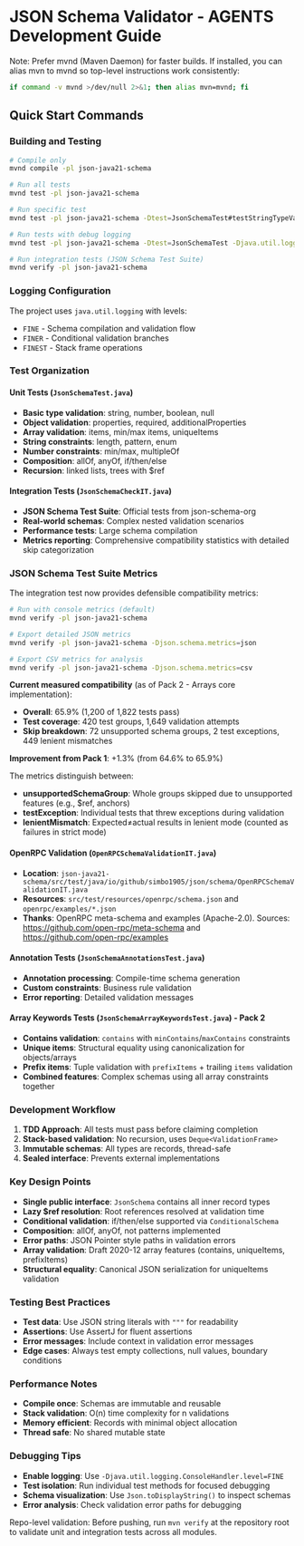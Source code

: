 # JSON Schema Validator - AGENTS Development Guide

Note: Prefer mvnd (Maven Daemon) for faster builds. If installed, you can alias mvn to mvnd so top-level instructions work consistently:

```bash
if command -v mvnd >/dev/null 2>&1; then alias mvn=mvnd; fi
```

## Quick Start Commands

### Building and Testing
```bash
# Compile only
mvnd compile -pl json-java21-schema

# Run all tests
mvnd test -pl json-java21-schema

# Run specific test
mvnd test -pl json-java21-schema -Dtest=JsonSchemaTest#testStringTypeValidation

# Run tests with debug logging
mvnd test -pl json-java21-schema -Dtest=JsonSchemaTest -Djava.util.logging.ConsoleHandler.level=FINE

# Run integration tests (JSON Schema Test Suite)
mvnd verify -pl json-java21-schema
```

### Logging Configuration
The project uses `java.util.logging` with levels:
- `FINE` - Schema compilation and validation flow
- `FINER` - Conditional validation branches
- `FINEST` - Stack frame operations

### Test Organization

#### Unit Tests (`JsonSchemaTest.java`)
- **Basic type validation**: string, number, boolean, null
- **Object validation**: properties, required, additionalProperties
- **Array validation**: items, min/max items, uniqueItems
- **String constraints**: length, pattern, enum
- **Number constraints**: min/max, multipleOf
- **Composition**: allOf, anyOf, if/then/else
- **Recursion**: linked lists, trees with $ref

#### Integration Tests (`JsonSchemaCheckIT.java`)
- **JSON Schema Test Suite**: Official tests from json-schema-org
- **Real-world schemas**: Complex nested validation scenarios
- **Performance tests**: Large schema compilation
- **Metrics reporting**: Comprehensive compatibility statistics with detailed skip categorization

### JSON Schema Test Suite Metrics

The integration test now provides defensible compatibility metrics:

```bash
# Run with console metrics (default)
mvnd verify -pl json-java21-schema

# Export detailed JSON metrics
mvnd verify -pl json-java21-schema -Djson.schema.metrics=json

# Export CSV metrics for analysis
mvnd verify -pl json-java21-schema -Djson.schema.metrics=csv
```

**Current measured compatibility** (as of Pack 2 - Arrays core implementation):
- **Overall**: 65.9% (1,200 of 1,822 tests pass)
- **Test coverage**: 420 test groups, 1,649 validation attempts  
- **Skip breakdown**: 72 unsupported schema groups, 2 test exceptions, 449 lenient mismatches

**Improvement from Pack 1**: +1.3% (from 64.6% to 65.9%)

The metrics distinguish between:
- **unsupportedSchemaGroup**: Whole groups skipped due to unsupported features (e.g., $ref, anchors)
- **testException**: Individual tests that threw exceptions during validation
- **lenientMismatch**: Expected≠actual results in lenient mode (counted as failures in strict mode)

#### OpenRPC Validation (`OpenRPCSchemaValidationIT.java`)
- **Location**: `json-java21-schema/src/test/java/io/github/simbo1905/json/schema/OpenRPCSchemaValidationIT.java`
- **Resources**: `src/test/resources/openrpc/schema.json` and `openrpc/examples/*.json`
- **Thanks**: OpenRPC meta-schema and examples (Apache-2.0). Sources: https://github.com/open-rpc/meta-schema and https://github.com/open-rpc/examples

#### Annotation Tests (`JsonSchemaAnnotationsTest.java`)
- **Annotation processing**: Compile-time schema generation
- **Custom constraints**: Business rule validation
- **Error reporting**: Detailed validation messages

#### Array Keywords Tests (`JsonSchemaArrayKeywordsTest.java`) - Pack 2
- **Contains validation**: `contains` with `minContains`/`maxContains` constraints
- **Unique items**: Structural equality using canonicalization for objects/arrays
- **Prefix items**: Tuple validation with `prefixItems` + trailing `items` validation
- **Combined features**: Complex schemas using all array constraints together

### Development Workflow

1. **TDD Approach**: All tests must pass before claiming completion
2. **Stack-based validation**: No recursion, uses `Deque<ValidationFrame>`
3. **Immutable schemas**: All types are records, thread-safe
4. **Sealed interface**: Prevents external implementations

### Key Design Points

- **Single public interface**: `JsonSchema` contains all inner record types
- **Lazy $ref resolution**: Root references resolved at validation time
- **Conditional validation**: if/then/else supported via `ConditionalSchema`
- **Composition**: allOf, anyOf, not patterns implemented
- **Error paths**: JSON Pointer style paths in validation errors
- **Array validation**: Draft 2020-12 array features (contains, uniqueItems, prefixItems)
- **Structural equality**: Canonical JSON serialization for uniqueItems validation

### Testing Best Practices

- **Test data**: Use JSON string literals with `"""` for readability
- **Assertions**: Use AssertJ for fluent assertions
- **Error messages**: Include context in validation error messages
- **Edge cases**: Always test empty collections, null values, boundary conditions

### Performance Notes

- **Compile once**: Schemas are immutable and reusable
- **Stack validation**: O(n) time complexity for n validations
- **Memory efficient**: Records with minimal object allocation
- **Thread safe**: No shared mutable state

### Debugging Tips

- **Enable logging**: Use `-Djava.util.logging.ConsoleHandler.level=FINE`
- **Test isolation**: Run individual test methods for focused debugging
- **Schema visualization**: Use `Json.toDisplayString()` to inspect schemas
- **Error analysis**: Check validation error paths for debugging

Repo-level validation: Before pushing, run `mvn verify` at the repository root to validate unit and integration tests across all modules.
